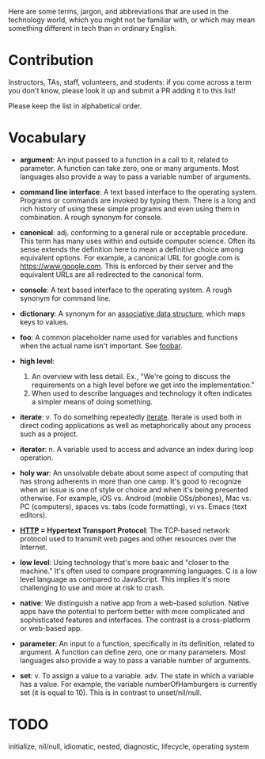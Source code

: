 Here are some terms, jargon, and abbreviations that are used in the technology world, which you might not be familiar with, or which may mean something different in tech than in ordinary English.

# Contribution

Instructors, TAs, staff, volunteers, and students: if you come across a term you don't know, please look it up and submit a PR adding it to this list!

Please keep the list in alphabetical order.

# Vocabulary

- **argument**: An input passed to a function in a call to it, related to parameter. A function can take zero, one or many arguments. Most languages also provide a way to pass a variable number of arguments. 

- **command line interface**: A text based interface to the operating system. Programs or commands are invoked by typing them. There is a long and rich history of using these simple programs and even using them in combination. A rough synonym for console. 

- **canonical**: adj. conforming to a general rule or acceptable procedure. This term has many uses within
and outside computer science. Often its sense extends the definition here to mean a definitive choice among equivalent options. For example, a canonical URL for google.com is https://www.google.com. This is enforced by their server and the equivalent URLs are all redirected to the canonical form.

- **console**: A text based interface to the operating system. A rough synonym for command line. 

- **dictionary**: A synonym for an [associative data structure](https://en.wikipedia.org/wiki/Associative_array), which maps keys to values.

- **foo**: A common placeholder name used for variables and functions when the actual name isn't important. See [foobar](https://en.wikipedia.org/wiki/Foobar).

- **high level**: 
    1. An overview with less detail. Ex., "We're going to discuss the requirements on a high level before we get into the implementation."
    1. When used to describe languages and technology it often indicates a simpler means of doing something.

- **iterate**: v. To do something repeatedly [iterate](http://www.thefreedictionary.com/iterate). Iterate
is used both in direct coding applications as well as metaphorically about any process such as a project. 

- **iterator**: n. A variable used to access and advance an index during loop operation. 

- **holy war**: An unsolvable debate about some aspect of computing that has strong adherents in more than one camp. It's good to recognize when an issue is one of style or choice and when it's being presented otherwise. For example, iOS vs. Android (mobile OSs/phones), Mac vs. PC (computers), spaces vs. tabs (code formatting), vi vs. Emacs (text editors).

- **[HTTP](https://en.wikipedia.org/wiki/Hypertext_Transfer_Protocol) = Hypertext Transport Protocol**: The TCP-based network protocol used to transmit web pages and other resources over the Internet.

- **low level**: Using technology that's more basic and "closer to the machine." It's often used to compare programming languages. C is a low level language as compared to JavaScript. This implies it's more challenging to use and more at risk to crash.

- **native**: We distinguish a native app from a web-based solution. Native apps have the potential to perform better with more complicated and sophisticated features and interfaces. The contrast is a cross-platform or web-based app. 

- **parameter**: An input to a function, specifically in its definition, related to argument. A function can define zero, one or many parameters. Most languages also provide a way to pass a variable number of arguments. 

- **set**: v. To assign a value to a variable.
	adv. The state in which a variable has a value. For example, the variable numberOfHamburgers is currently set (it is equal to 10). This is in contrast to unset/nil/null.

# TODO

initialize, nil/null, idiomatic, nested, diagnostic, lifecycle, operating system

